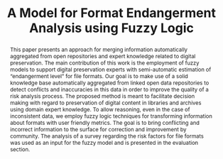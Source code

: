 ---
abstract: 'This paper presents an approach for merging information automatically aggregated
  from open repositories and expert knowledge related to digital preservation. The
  main contribution of this work is the employment of fuzzy models to support digital
  preservation experts with semi-automatic estimation of “endangerment level” for
  file formats. Our goal is to make use of a solid knowledge base automatically aggregated
  from linked open data repositories to detect conflicts and inaccuracies in this
  data in order to improve the quality of a risk analysis process. The proposed method
  is meant to facilitate decision making with regard to preservation of digital content
  in libraries and archives using domain expert knowledge. To allow reasoning, even
  in the case of inconsistent data, we employ fuzzy logic techniques for transforming
  information about formats with user friendly metrics. The goal is to bring conflicting
  and incorrect information to the surface for correction and improvement by community.
  The analysis of a survey regarding the risk factors for file formats was used as
  an input for the fuzzy model and is presented in the evaluation section.


  '
creators:
- Graf, Roman
- Ryan, Heather
- Gordea, Sergiu
date: null
document_url: https://services.phaidra.univie.ac.at/api/object/o:378112/download
grand_parent: iPRES
institutions: []
keywords:
- digital preservation
- risk analysis
- linked open data
- preservation planning
- ontology matching
- information integration
landing_page_url: https://phaidra.univie.ac.at/o:378112
language: eng
layout: publication
license: CC BY-NC-SA 3.0 AT
notes_url: null
parent: iPRES 2014
presentation_url: null
publication_type: paper
size: 810821
source_name: iPRES
title: A Model for Format Endangerment Analysis using Fuzzy Logic
year: 2014
---